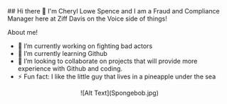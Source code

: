 <div>
## Hi there 👋
I'm Cheryl Lowe Spence and I am a Fraud and Compliance Manager here at Ziff Davis on the Voice side of things!

About me!

- 🔭 I’m currently working on fighting bad actors
- 🌱 I’m currently learning Github
- 👯 I’m looking to collaborate on projects that will provide more experience with Github and coding.
- ⚡ Fun fact: I like the little guy that lives in a pineapple under the sea

<div align='center'>
![Alt Text](Spongebob.jpg)
</div>
</div>